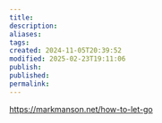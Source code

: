 ```yaml
---
title: 
description: 
aliases: 
tags: 
created: 2024-11-05T20:39:52
modified: 2025-02-23T19:11:06
publish: 
published: 
permalink: 
---
```


https://markmanson.net/how-to-let-go
